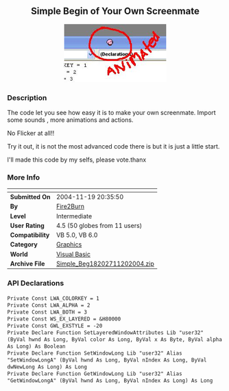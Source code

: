 ﻿<div align="center">

## Simple Begin of Your Own Screenmate

<img src="PIC20041120726497900.JPG">
</div>

### Description

The code let you see how easy it is to make your own screenmate. Import some sounds , more animations and actions.

No Flicker at all!!

Try it out, it is not the most advanced code there is but it is just a little start.

I'll made this code by my selfs, please vote.thanx
 
### More Info
 


<span>             |<span>
---                |---
**Submitted On**   |2004-11-19 20:35:50
**By**             |[Fire2Burn](https://github.com/Planet-Source-Code/PSCIndex/blob/master/ByAuthor/fire2burn.md)
**Level**          |Intermediate
**User Rating**    |4.5 (50 globes from 11 users)
**Compatibility**  |VB 5\.0, VB 6\.0
**Category**       |[Graphics](https://github.com/Planet-Source-Code/PSCIndex/blob/master/ByCategory/graphics__1-46.md)
**World**          |[Visual Basic](https://github.com/Planet-Source-Code/PSCIndex/blob/master/ByWorld/visual-basic.md)
**Archive File**   |[Simple\_Beg18202711202004\.zip](https://github.com/Planet-Source-Code/fire2burn-simple-begin-of-your-own-screenmate__1-57338/archive/master.zip)

### API Declarations

```
Private Const LWA_COLORKEY = 1
Private Const LWA_ALPHA = 2
Private Const LWA_BOTH = 3
Private Const WS_EX_LAYERED = &H80000
Private Const GWL_EXSTYLE = -20
Private Declare Function SetLayeredWindowAttributes Lib "user32" (ByVal hwnd As Long, ByVal color As Long, ByVal x As Byte, ByVal alpha As Long) As Boolean
Private Declare Function SetWindowLong Lib "user32" Alias "SetWindowLongA" (ByVal hwnd As Long, ByVal nIndex As Long, ByVal dwNewLong As Long) As Long
Private Declare Function GetWindowLong Lib "user32" Alias "GetWindowLongA" (ByVal hwnd As Long, ByVal nIndex As Long) As Long
```





